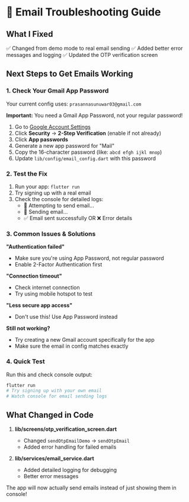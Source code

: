 # 🔧 Email Troubleshooting Guide

## What I Fixed
✅ Changed from demo mode to real email sending
✅ Added better error messages and logging
✅ Updated the OTP verification screen

## Next Steps to Get Emails Working

### 1. Check Your Gmail App Password
Your current config uses: `prasannasunuwar03@gmail.com`

**Important:** You need a Gmail App Password, not your regular password!

1. Go to [Google Account Settings](https://myaccount.google.com)
2. Click **Security** → **2-Step Verification** (enable if not already)
3. Click **App passwords**
4. Generate a new app password for "Mail"
5. Copy the 16-character password (like: `abcd efgh ijkl mnop`)
6. Update `lib/config/email_config.dart` with this password

### 2. Test the Fix
1. Run your app: `flutter run`
2. Try signing up with a real email
3. Check the console for detailed logs:
   - 📧 Attempting to send email...
   - 🚀 Sending email...
   - ✅ Email sent successfully OR ❌ Error details

### 3. Common Issues & Solutions

**"Authentication failed"**
- Make sure you're using App Password, not regular password
- Enable 2-Factor Authentication first

**"Connection timeout"**
- Check internet connection
- Try using mobile hotspot to test

**"Less secure app access"**
- Don't use this! Use App Password instead

**Still not working?**
- Try creating a new Gmail account specifically for the app
- Make sure the email in config matches exactly

### 4. Quick Test
Run this and check console output:
```bash
flutter run
# Try signing up with your own email
# Watch console for email sending logs
```

## What Changed in Code

1. **lib/screens/otp_verification_screen.dart**
   - Changed `sendOtpEmailDemo` → `sendOtpEmail`
   - Added error handling for failed emails

2. **lib/services/email_service.dart**
   - Added detailed logging for debugging
   - Better error messages

The app will now actually send emails instead of just showing them in console!